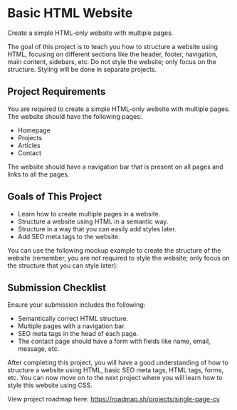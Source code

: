 # Basic HTML Website

Create a simple HTML-only website with multiple pages.

The goal of this project is to teach you how to structure a website using HTML, focusing on different sections like the header, footer, navigation, main content, sidebars, etc. Do not style the website; only focus on the structure. Styling will be done in separate projects.

## Project Requirements

You are required to create a simple HTML-only website with multiple pages. The website should have the following pages:

- Homepage
- Projects
- Articles
- Contact

The website should have a navigation bar that is present on all pages and links to all the pages.

## Goals of This Project

- Learn how to create multiple pages in a website.
- Structure a website using HTML in a semantic way.
- Structure in a way that you can easily add styles later.
- Add SEO meta tags to the website.

You can use the following mockup example to create the structure of the website (remember, you are not required to style the website; only focus on the structure that you can style later):

## Submission Checklist

Ensure your submission includes the following:

- Semantically correct HTML structure.
- Multiple pages with a navigation bar.
- SEO meta tags in the head of each page.
- The contact page should have a form with fields like name, email, message, etc.

After completing this project, you will have a good understanding of how to structure a website using HTML, basic SEO meta tags, HTML tags, forms, etc. You can now move on to the next project where you will learn how to style this website using CSS.

View project roadmap here: https://roadmap.sh/projects/single-page-cv